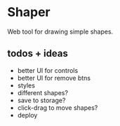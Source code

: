 # Shaper

Web tool for drawing simple shapes.

## todos + ideas

- better UI for controls
- better UI for remove btns
- styles
- different shapes?
- save to storage?
- click-drag to move shapes?
- deploy
